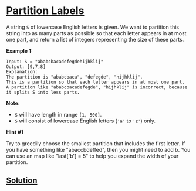 # [Partition Labels](https://leetcode.com/explore/challenge/card/september-leetcoding-challenge/554/week-1-september-1st-september-7th/3448/)

A string `S` of lowercase English letters is given. We want to partition this string into as many parts as possible so that each letter appears in at most one part, and return a list of integers representing the size of these parts.

**Example 1:**

```
Input: S = "ababcbacadefegdehijhklij"
Output: [9,7,8]
Explanation:
The partition is "ababcbaca", "defegde", "hijhklij".
This is a partition so that each letter appears in at most one part.
A partition like "ababcbacadefegde", "hijhklij" is incorrect, because it splits S into less parts.
```

**Note:**

-   `S` will have length in range `[1, 500]`.
-   `S` will consist of lowercase English letters (`'a'` to `'z'`) only.

**Hint #1**

Try to greedily choose the smallest partition that includes the first letter. If you have something like "abaccbdeffed", then you might need to add b. You can use an map like "last['b'] = 5" to help you expand the width of your partition.

## [Solution](https://leetcode.com/problems/partition-labels/solution/)
